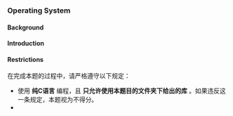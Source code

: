 
### Operating System

#### Background

#### Introduction

#### Restrictions

在完成本题的过程中，请严格遵守以下规定：

- 使用 __纯C语言__ 编程，且 __只允许使用本题目的文件夹下给出的库__ 。如果违反这一条规定，本题视为不得分。
- 